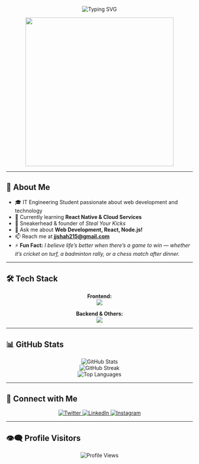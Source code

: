 <!-- Banner Typing GIF -->
<p align="center">
  <img src="https://readme-typing-svg.herokuapp.com?font=Fira+Code&weight=500&size=28&pause=1000&center=true&vCenter=true&width=900&lines=Hi+%F0%9F%91%8B%2C+I'm+Jigar+Shah!;IT+Engineer+%7C+Web+Developer+%7C+Sports+Enthusiast" alt="Typing SVG" />
</p>

<!-- Coding GIF -->
<p align="center">
  <img src="https://media.giphy.com/media/qgQUggAC3Pfv687qPC/giphy.gif" width="400" />
</p>

---

## 👋 About Me

- 🎓 IT Engineering Student passionate about web development and technology  
- 🌱 Currently learning **React Native & Cloud Services**  
- 👟 Sneakerhead & founder of *Steal Your Kicks*  
- 💬 Ask me about **Web Development, React, Node.js!**  
- 📫 Reach me at **jjshah215@gmail.com**  
- ⚡ **Fun Fact:** *I believe life’s better when there’s a game to win — whether it’s cricket on turf, a badminton rally, or a chess match after dinner.*

---

## 🛠️ Tech Stack  

<p align="center">
  <b>Frontend:</b><br>
  <img src="https://skillicons.dev/icons?i=html,css,bootstrap,tailwind,js,react" />
</p>

<p align="center">
  <b>Backend & Others:</b><br>
  <img src="https://skillicons.dev/icons?i=nodejs,express,php,python,java,mongodb,mysql,firebase,flutter,git,github" />
</p>

---

## 📊 GitHub Stats  

<p align="center">
  <img src="https://github-readme-stats.vercel.app/api?username=jigarshah45&show_icons=true&theme=radical" alt="GitHub Stats" />
  <br>
  <img src="https://github-readme-streak-stats.herokuapp.com/?user=jigarshah45&theme=radical" alt="GitHub Streak" />
  <br>
  <img src="https://github-readme-stats.vercel.app/api/top-langs?username=jigarshah45&show_icons=true&locale=en&layout=compact&theme=radical" alt="Top Languages" />
</p>

---

## 📱 Connect with Me  

<p align="center">
  <a href="https://twitter.com/jigarshah_21" target="_blank">
    <img src="https://img.shields.io/badge/-Twitter-blue?style=for-the-badge&logo=twitter" alt="Twitter"/>
  </a>
  <a href="https://linkedin.com/in/jigar-shah-5a892a371" target="_blank">
    <img src="https://img.shields.io/badge/-LinkedIn-blue?style=for-the-badge&logo=linkedin" alt="LinkedIn"/>
  </a>
  <a href="https://instagram.com/jigarrrr_21" target="_blank">
    <img src="https://img.shields.io/badge/-Instagram-E4405F?style=for-the-badge&logo=instagram&logoColor=white" alt="Instagram"/>
  </a>
</p>

---

## 👁️‍🗨️ Profile Visitors  

<p align="center">
  <img src="https://komarev.com/ghpvc/?username=JigarShah45&label=Profile%20views&color=blueviolet&style=flat" alt="Profile Views" />
</p>
